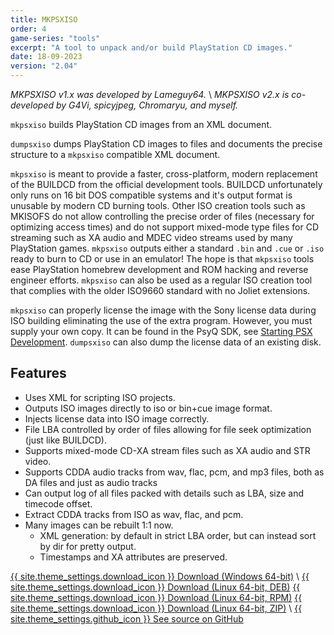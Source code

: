 ```yaml
---
title: MKPSXISO
order: 4
game-series: "tools"
excerpt: "A tool to unpack and/or build PlayStation CD images."
date: 18-09-2023
version: "2.04"
---
```


*MKPSXISO v1.x was developed by Lameguy64.* \\
*MKPSXISO v2.x is co-developed by G4Vi, spicyjpeg, Chromaryu, and myself.*

`mkpsxiso` builds PlayStation CD images from an XML document.

`dumpsxiso` dumps PlayStation CD images to files and documents the precise structure to a `mkpsxiso` compatible XML document.

`mkpsxiso` is meant to provide a faster, cross-platform, modern replacement of the BUILDCD from the official development tools. BUILDCD unfortunately only runs on 16 bit DOS compatible systems and it's output format is unusable by modern CD burning tools. Other ISO creation tools such as MKISOFS do not allow controlling the precise order of files (necessary for optimizing access times) and do not support mixed-mode type files for CD streaming such as XA audio and MDEC video streams used by many PlayStation games. `mkpsxiso` outputs either a standard `.bin` and `.cue` or `.iso` ready to burn to CD or use in an emulator! The hope is that `mkpsxiso` tools ease PlayStation homebrew development and ROM hacking and reverse engineer efforts. `mkpsxiso` can also be used as a regular ISO creation tool that complies with the older ISO9660 standard with no Joliet extensions.

`mkpsxiso` can properly license the image with the Sony license data during ISO building eliminating the use of the extra program. However, you must supply your own copy. It can be found in the PsyQ SDK, see [Starting PSX Development](https://psx.arthus.net/starting.html). `dumpsxiso` can also dump the license data of an existing disk.

## Features

* Uses XML for scripting ISO projects.
* Outputs ISO images directly to iso or bin+cue image format.
* Injects license data into ISO image correctly.
* File LBA controlled by order of files allowing for file seek optimization (just like BUILDCD).
* Supports mixed-mode CD-XA stream files such as XA audio and STR video.
* Supports CDDA audio tracks from wav, flac, pcm, and mp3 files, both as DA files and just as audio tracks
* Can output log of all files packed with details such as LBA, size and timecode offset.
* Extract CDDA tracks from ISO as wav, flac, and pcm.
* Many images can be rebuilt 1:1 now.
    * XML generation: by default in strict LBA order, but can instead sort by dir for pretty output.
    * Timestamps and XA attributes are preserved.

<a href="https://github.com/Lameguy64/mkpsxiso/releases/download/v{{ page.version }}/mkpsxiso-{{ page.version }}-win64.zip" class="button" role="button">{{ site.theme_settings.download_icon }} Download (Windows 64-bit)</a> \\
<a href="https://github.com/Lameguy64/mkpsxiso/releases/download/v{{ page.version }}/mkpsxiso-{{ page.version }}-Linux.deb" class="button" role="button">{{ site.theme_settings.download_icon }} Download (Linux 64-bit, DEB)</a>
<a href="https://github.com/Lameguy64/mkpsxiso/releases/download/v{{ page.version }}/mkpsxiso-{{ page.version }}-Linux.rpm" class="button" role="button">{{ site.theme_settings.download_icon }} Download (Linux 64-bit, RPM)</a>
<a href="https://github.com/Lameguy64/mkpsxiso/releases/download/v{{ page.version }}/mkpsxiso-{{ page.version }}-Linux.zip" class="button" role="button">{{ site.theme_settings.download_icon }} Download (Linux 64-bit, ZIP)</a> \\
<a href="https://github.com/Lameguy64/mkpsxiso" class="button github" role="button" target="_blank">{{ site.theme_settings.github_icon }} See source on GitHub</a>